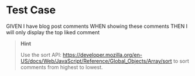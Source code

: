 # Test Case

GIVEN I have blog post comments
WHEN showing these comments
THEN I will only display the top liked comment

> **Hint**
>
> Use the sort API: https://developer.mozilla.org/en-US/docs/Web/JavaScript/Reference/Global_Objects/Array/sort to sort
> comments from highest to lowest.
